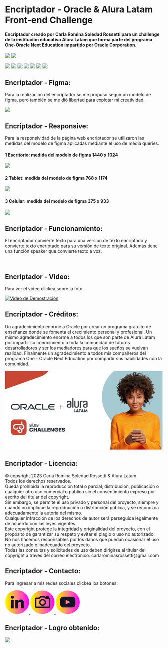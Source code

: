 <h1>Encriptador - Oracle & Alura Latam Front-end Challenge</h1>

<h4>Encriptador creado por Carla Romina Soledad Rossetti para un challenge de la institución educativa Alura Latam que forma parte del programa One-Oracle Next Education impartido por Oracle Corporation.</h4>

<p align="left">
   <img src="https://img.shields.io/badge/Alura_ONE-Challenge%231-orange">
   <img src="https://img.shields.io/badge/ESTADO-FINALIZADO-brightgreen">
</p>

<p align="left">
   <img src="https://img.shields.io/badge/Oracle-F80000?style=for-the-badge&logo=oracle&logoColor=white">
   <img src="https://img.shields.io/badge/VSCode-0078D4?style=for-the-badge&logo=visual%20studio%20code&logoColor=white">
   <img src="https://img.shields.io/badge/HTML5-E34F26?style=for-the-badge&logo=html5&logoColor=white">
   <img src="https://img.shields.io/badge/CSS3-1572B6?style=for-the-badge&logo=css3&logoColor=white">
   <img src="https://img.shields.io/badge/JavaScript-323330?style=for-the-badge&logo=javascript&logoColor=F7DF1E">
   <img src="https://img.shields.io/badge/Canva-%2300C4CC.svg?&style=for-the-badge&logo=Canva&logoColor=white">
   <img src="https://img.shields.io/badge/Figma-F24E1E.svg?style=for-the-badge&logo=Figma&logoColor=white">
</p>

<h2>Encriptador - Figma:</h2>

<p>Para la realización del encriptador se me propuso seguir un modelo de figma, pero también se me dió libertad para explotar mi creatividad.</p>

<img src="https://github.com/carla-rossetti/ENCRIPTADOR-DE-TEXTO.github.io/blob/master/images/f1.jpg">

<h2>Encriptador - Responsive:</h2>

<p>Para la responsividad de la página web encriptador se utilizaron las medidas del modelo de figma aplicadas mediante el uso de media queries.</p>

<h4>1 Escritorio: medida del modelo de figma 1440 x 1024</h4>

<img src="https://github.com/carla-rossetti/ENCRIPTADOR-DE-TEXTO.github.io/blob/master/images/e1.jpg">

<h4>2 Tablet: medida del modelo de figma 768 x 1174</h4>

<img src="https://github.com/carla-rossetti/ENCRIPTADOR-DE-TEXTO.github.io/blob/master/images/t1.jpg">

<h4>3 Celular: medida del modelo de figma 375 x 933</h4>

<img src="https://github.com/carla-rossetti/ENCRIPTADOR-DE-TEXTO.github.io/blob/master/images/c1.jpg">

<h2>Encriptador - Funcionamiento:</h2>

<p>El encriptador convierte texto para una versión de texto encriptado y convierte texto encriptado para su versión de texto original. Además tiene una función speaker que convierte texto a voz.</p>

<img src="">

<h2>Encriptador - Video:</h2>

<p>Para ver el video clickea sobre la foto:</p>

[![Video de Demostración](https://img.youtube.com/vi/djTCbZEh9hc/0.jpg)](https://www.youtube.com/watch?v=djTCbZEh9hc)

<h2>Encriptador - Créditos:</h2>

<p>Un agradecimiento enorme a Oracle por crear un programa gratuito de enseñanza donde se fomenta el crecimiento personal y profesional. Un mismo agradecimiento enorme a todos los que son parte de Alura Latam por impartir su conocimiento a toda la comunidad de futuros desarrolladores y ser los mediadores para que los sueños se vuelvan realidad. Finalmente un agradecimiento a todos mis compañeros del programa One - Oracle Next Education por compartir sus habilidades con la comunidad.</p>

<img src="https://github.com/carla-rossetti/CONVERSOR-DE-DIVISAS/blob/main/src/imagenes_X/c1.jpg">

<h2>Encriptador - Licencia:</h2>

<p>© copyright 2023 Carla Romina Soledad Rossetti & Alura Latam.<br>
   Todos los derechos reservados.<br>
   Queda prohibida la reproducción total o parcial, distribución, publicación o cualquier otro uso comercial o público sin el consentimiento expreso por escrito del titular del 
   copyright.<br>
   Sin embargo, se permite el uso privado y personal del proyecto, siempre y cuando no implique la reproducción o distribución pública, y se reconozca adecuadamente la autoría del 
   mismo.<br>
   Cualquier infracción de los derechos de autor será perseguida legalmente de acuerdo con las leyes vigentes.<br>
   Este copyright protege la integridad y originalidad del proyecto, con el propósito de garantizar su respeto y evitar el plagio o uso no autorizado.<br>
   No nos hacemos responsables por los daños que puedan ocasionar el uso no autorizado o inadecuado del proyecto.<br>
   Todas las consultas y solicitudes de uso deben dirigirse al titular  del copyright a través del correo electrónico: carlarominasrossetti@gmail.com
</p>

<h2>Encriptador - Contacto:</h2>
<p align="left">
   <p>Para ingresar a mis redes sociales clickea los botones:</p>
   <a href="https://www.linkedin.com/in/carla-rossetti/">
      <img src="https://github.com/carla-rossetti/CONVERSOR-DE-DIVISAS/blob/main/src/imagenes_X/in.png">
   </a>

   <a href="https://www.instagram.com/carlarossettiprogrammer/">
      <img src="https://github.com/carla-rossetti/CONVERSOR-DE-DIVISAS/blob/main/src/imagenes_X/ig.png">
   </a>

   <a href="https://www.youtube.com/@carlarossetti">
      <img src="https://github.com/carla-rossetti/CONVERSOR-DE-DIVISAS/blob/main/src/imagenes_X/yt.png">
   </a>
</p>

<h2>Encriptador - Logro obtenido:</h2>

<img src="https://github.com/carla-rossetti/ENCRIPTADOR-DE-TEXTO.github.io/blob/master/images/js1.png">
